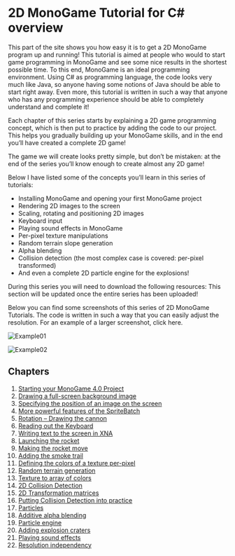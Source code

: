 # 2D MonoGame Tutorial for C# overview

This part of the site shows you how easy it is to get a 2D MonoGame program up and running! This tutorial is aimed at people who would to start game programming in MonoGame and see some nice results in the shortest possible time. To this end, MonoGame is an ideal programming environment. Using C# as programming language, the code looks very much like Java, so anyone having some notions of Java should be able to start right away. Even more, this tutorial is written in such a way that anyone who has any programming experience should be able to completely understand and complete it!

Each chapter of this series starts by explaining a 2D game programming concept, which is then put to practice by adding the code to our project. This helps you gradually building up your MonoGame skills, and in the end you’ll have created a complete 2D game!

The game we will create looks pretty simple, but don’t be mistaken: at the end of the series you’ll know enough to create almost any 2D game!

Below I have listed some of the concepts you’ll learn in this series of tutorials:

- Installing MonoGame and opening your first MonoGame project
- Rendering 2D images to the screen
- Scaling, rotating and positioning 2D images
- Keyboard input
- Playing sound effects in MonoGame
- Per-pixel texture manipulations
- Random terrain slope generation
- Alpha blending
- Collision detection (the most complex case is covered: per-pixel transformed)
- And even a complete 2D particle engine for the explosions!

During this series you will need to download the following resources:
This section will be updated once the entire series has been uploaded!

Below you can find some screenshots of this series of 2D MonoGame Tutorials. The code is written in such a way that you can easily adjust the resolution. For an example of a larger screenshot, click here.

![Example01](https://github.com/SimonDarksideJ/XNAGameStudio/raw/archive/Images/Riemers/2DXNA00OverView01.jpg?raw=true)

![Example02](https://github.com/SimonDarksideJ/XNAGameStudio/raw/archive/Images/Riemers/2DXNA00OverView02.jpg?raw=true)

## Chapters

1. [Starting your MonoGame 4.0 Project](Riemers2DXNA01starting)
2. [Drawing a full-screen background image](Riemers2DXNA02background)
3. [Specifying the position of an image on the screen](Riemers2DXNA03imageposition)
4. [More powerful features of the SpriteBatch](Riemers2DXNA04spritebatch)
5. [Rotation – Drawing the cannon](Riemers2DXNA05rotation)
6. [Reading out the Keyboard](Riemers2DXNA06keyboardinput)
7. [Writing text to the screen in XNA](Riemers2DXNA07writingtext)
8. [Launching the rocket](Riemers2DXNA08angletodirection)
9. [Making the rocket move](Riemers2DXNA09directiontoangle)
10. [Adding the smoke trail](Riemers2DXNA10smoketrail)
11. [Defining the colors of a texture per-pixel](Riemers2DXNA11manualtexturecreation)
12. [Random terrain generation](Riemers2DXNA12randomterrain)
13. [Texture to array of colors](Riemers2DXNA13texturetocolors)
14. [2D Collision Detection](Riemers2DXNA14collisionoverview)
15. [2D Transformation matrices](Riemers2DXNA15collisionmatrices)
16. [Putting Collision Detection into practice](Riemers2DXNA16puttingcdintoaction)
17. [Particles](Riemers2DXNA17particles)
18. [Additive alpha blending](Riemers2DXNA18alphablending)
19. [Particle engine](Riemers2DXNA19particleengine)
20. [Adding explosion craters](Riemers2DXNA20explosion)
21. [Playing sound effects](Riemers2DXNA21soundeffects)
22. [Resolution independency](Riemers2DXNA22resolution)
